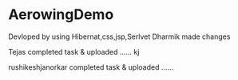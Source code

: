 # AerowingDemo
Devloped by using Hibernat,css,jsp,Serlvet
Dharmik made changes

Tejas completed task & uploaded ......
kj

rushikeshjanorkar completed task & uploaded ......